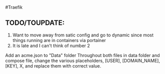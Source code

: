 #Traefik
## TODO/TOUPDATE:
1. Want to move away from satic config and go to dynamic since most things running are in containers via portainer
2. It is late and I can't think of number 2


Add an acme.json to "Data" folder
Throughout both files in data folder and compose file, change the various placeholders, [USER], [DOMAIN_NAME], [KEY], X, and replace them with correct value.